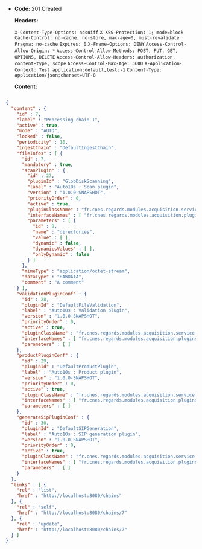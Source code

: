 * **Code:** 201 Created

  **Headers:**

  `X-Content-Type-Options: nosniff`
  `X-XSS-Protection: 1; mode=block`
  `Cache-Control: no-cache, no-store, max-age=0, must-revalidate`
  `Pragma: no-cache`
  `Expires: 0`
  `X-Frame-Options: DENY`
  `Access-Control-Allow-Origin: *`
  `Access-Control-Allow-Methods: POST, PUT, GET, OPTIONS, DELETE`
  `Access-Control-Allow-Headers: authorization, content-type, scope`
  `Access-Control-Max-Age: 3600`
  `X-Application-Context: Test application:default,test:-1`
  `Content-Type: application/json;charset=UTF-8`

  **Content:**

```json

{
  "content" : {
    "id" : 7,
    "label" : "Processing chain 1",
    "active" : true,
    "mode" : "AUTO",
    "locked" : false,
    "periodicity" : 10,
    "ingestChain" : "DefaultIngestChain",
    "fileInfos" : [ {
      "id" : 7,
      "mandatory" : true,
      "scanPlugin" : {
        "id" : 27,
        "pluginId" : "GlobDiskScanning",
        "label" : "Auto10s : Scan plugin",
        "version" : "1.0.0-SNAPSHOT",
        "priorityOrder" : 0,
        "active" : true,
        "pluginClassName" : "fr.cnes.regards.modules.acquisition.service.plugins.GlobDiskScanning",
        "interfaceNames" : [ "fr.cnes.regards.modules.acquisition.plugins.IScanPlugin" ],
        "parameters" : [ {
          "id" : 9,
          "name" : "directories",
          "value" : [ ],
          "dynamic" : false,
          "dynamicsValues" : [ ],
          "onlyDynamic" : false
        } ]
      },
      "mimeType" : "application/octet-stream",
      "dataType" : "RAWDATA",
      "comment" : "A comment"
    } ],
    "validationPluginConf" : {
      "id" : 28,
      "pluginId" : "DefaultFileValidation",
      "label" : "Auto10s : Validation plugin",
      "version" : "1.0.0-SNAPSHOT",
      "priorityOrder" : 0,
      "active" : true,
      "pluginClassName" : "fr.cnes.regards.modules.acquisition.service.plugins.DefaultFileValidation",
      "interfaceNames" : [ "fr.cnes.regards.modules.acquisition.plugins.IValidationPlugin" ],
      "parameters" : [ ]
    },
    "productPluginConf" : {
      "id" : 29,
      "pluginId" : "DefaultProductPlugin",
      "label" : "Auto10s : Product plugin",
      "version" : "1.0.0-SNAPSHOT",
      "priorityOrder" : 0,
      "active" : true,
      "pluginClassName" : "fr.cnes.regards.modules.acquisition.service.plugins.DefaultProductPlugin",
      "interfaceNames" : [ "fr.cnes.regards.modules.acquisition.plugins.IProductPlugin" ],
      "parameters" : [ ]
    },
    "generateSipPluginConf" : {
      "id" : 30,
      "pluginId" : "DefaultSIPGeneration",
      "label" : "Auto10s : SIP generation plugin",
      "version" : "1.0.0-SNAPSHOT",
      "priorityOrder" : 0,
      "active" : true,
      "pluginClassName" : "fr.cnes.regards.modules.acquisition.service.plugins.DefaultSIPGeneration",
      "interfaceNames" : [ "fr.cnes.regards.modules.acquisition.plugins.ISipGenerationPlugin" ],
      "parameters" : [ ]
    }
  },
  "links" : [ {
    "rel" : "list",
    "href" : "http://localhost:8080/chains"
  }, {
    "rel" : "self",
    "href" : "http://localhost:8080/chains/7"
  }, {
    "rel" : "update",
    "href" : "http://localhost:8080/chains/7"
  } ]
}
```
